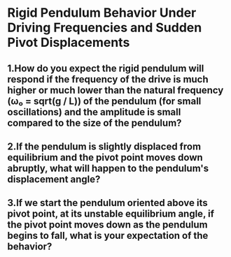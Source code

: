# Rigid Pendulum Behavior Under Driving Frequencies and Sudden Pivot Displacements

## 1.How do you expect the rigid pendulum will respond if the frequency of the drive is much higher or much lower than the natural frequency (ω₀ = sqrt(g / L)) of the pendulum (for small oscillations) and the amplitude is small compared to the size of the pendulum?

## 2.If the pendulum is slightly displaced from equilibrium and the pivot point moves down abruptly, what will happen to the pendulum's displacement angle?

## 3.If we start the pendulum oriented above its pivot point, at its unstable equilibrium angle, if the pivot point moves down as the pendulum begins to fall, what is your expectation of the behavior?
